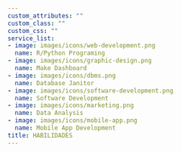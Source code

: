 ```yaml
---
custom_attributes: ""
custom_class: ""
custom_css: ""
service_list:
- image: images/icons/web-development.png
  name: R/Python Programing
- image: images/icons/graphic-design.png
  name: Make Dashboard
- image: images/icons/dbms.png
  name: Database Janitor
- image: images/icons/software-development.png
  name: Software Development
- image: images/icons/marketing.png
  name: Data Analysis 
- image: images/icons/mobile-app.png
  name: Mobile App Development
title: HABILIDADES
---
```

